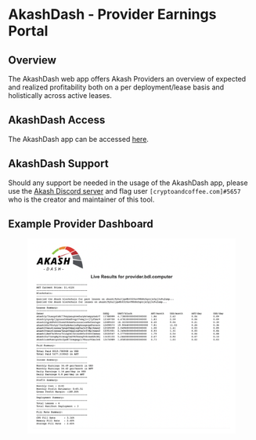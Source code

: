 # AkashDash - Provider Earnings Portal

## Overview

The AkashDash web app offers Akash Providers an overview of expected and realized profitability both on a per deployment/lease basis and holistically across active leases.

## AkashDash Access

The AkashDash app can be accessed [here](https://akashdash.com/).

## AkashDash Support

Should any support be needed in the usage of the AkashDash app, please use the [Akash Discord server](https://discord.akash.network/) and flag user `[cryptoandcoffee.com]#5657` who is the creator and maintainer of this tool.&#x20;

## Example Provider Dashboard

<figure><img src="../../.gitbook/assets/akashdash.png" alt=""><figcaption></figcaption></figure>
